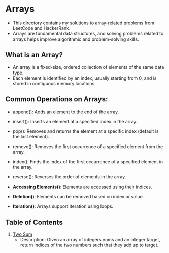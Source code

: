 # Arrays

- This directory contains my solutions to array-related problems from LeetCode and HackerRank.
- Arrays are fundamental data structures, and solving problems related to arrays helps improve algorithmic and problem-solving skills.

## What is an Array?

-  An array is a fixed-size, ordered collection of elements of the same data type.
- Each element is identified by an index, usually starting from 0, and is stored in contiguous memory locations.

## Common Operations on Arrays:

- append(): Adds an element to the end of the array.

- insert(): Inserts an element at a specified index in the array.

- pop(): Removes and returns the element at a specific index (default is the last element).

- remove(): Removes the first occurrence of a specified element from the array.

- index(): Finds the index of the first occurrence of a specified element in the array.

- reverse(): Reverses the order of elements in the array.

- **Accessing Elements()**: Elements are accessed using their indices.

- **Deletion()**: Elements can be removed based on index or value.

- **Iteration()**: Arrays support iteration using loops.

## Table of Contents

1. [Two Sum](two_sum.py)
   - Description: Given an array of integers nums and an integer target, return indices of the two numbers such that they add up to target.
